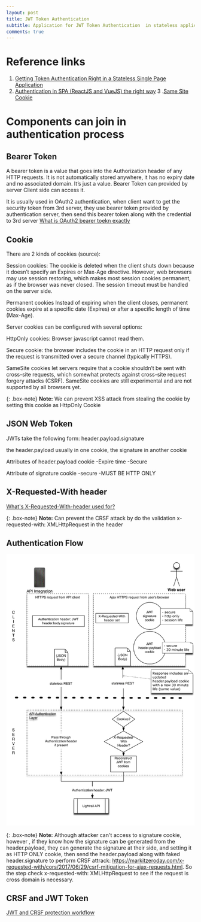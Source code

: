 ```yaml
---
layout: post
title: JWT Token Authentication
subtitle: Application for JWT Token Authentication  in stateless application
comments: true
---
```

# Reference links
1. [Getting Token Authentication Right in a Stateless Single Page Application](https://medium.com/lightrail/getting-token-authentication-right-in-a-stateless-single-page-application-57d0c6474e3)
2. [Authentication in SPA (ReactJS and VueJS) the right way](https://medium.com/@jcbaey/authentication-in-spa-reactjs-and-vuejs-the-right-way-e4a9ac5cd9a3)
3 .[Same Site Cookie](https://web.dev/samesite-cookies-explained/)
# Components can join in authentication process
## Bearer Token
A bearer token is a value that goes into the Authorization header of any HTTP requests. It is not automatically stored anywhere, it has no expiry date and no associated domain. It’s just a value.
Bearer Token can provided by server 
Client side can access it. 

It is usually used in OAuth2 authentication, when client want to get the security token from 3rd server, they use bearer token provided by authentication server, then send this bearer token along with the credential to 3rd server
[What is OAuth2 bearer toekn exactly](https://stackoverflow.com/questions/25838183/what-is-the-oauth-2-0-bearer-token-exactly/25843058)

## Cookie 
There are 2 kinds of cookies (source):

Session cookies: The cookie is deleted when the client shuts down because it doesn’t specify an Expires or Max-Age directive. However, web browsers may use session restoring, which makes most session cookies permanent, as if the browser was never closed. The session timeout must be handled on the server side.

Permanent cookies
Instead of expiring when the client closes, permanent cookies expire at a specific date (Expires) or after a specific length of time (Max-Age).

Server cookies can be configured with several options:

HttpOnly cookies: Browser javascript cannot read them. 

Secure cookie: the browser includes the cookie in an HTTP request only if the request is transmitted over a secure channel (typically HTTPS).

SameSite cookies let servers require that a cookie shouldn’t be sent with cross-site requests, which somewhat protects against cross-site request forgery attacks (CSRF). SameSite cookies are still experimental and are not supported by all browsers yet.


{: .box-note}
**Note:**  We can prevent XSS attack from stealing the cookie by setting this cookie as HttpOnly Cookie

## JSON Web Token

JWTs take the following form: header.payload.signature 

the header.payload usually in one cookie, the signature in another cookie 

Attributes of header.payload cookie
-Expire time
-Secure

Attribute of signature cookie
-secure
-MUST BE HTTP ONLY

## X-Requested-With header
[What's X-Requested-With-header used for?](https://stackoverflow.com/questions/17478731/whats-the-point-of-the-x-requested-with-header)

{: .box-note}
**Note:**  Can prevent the CRSF attack by do the validation  x-requested-with: XMLHttpRequest in the header

## Authentication Flow

![Authentication](/img/authentication_flow.png)

{: .box-note}
**Note:**  Although attacker can't access to signature cookie, however , if they know how the signature can be generated from the header.payload, they can generate the signature at their side, and setting it as HTTP ONLY cookie, then send the header.payload along with faked header.signature to perform CRSF attrack: https://markitzeroday.com/x-requested-with/cors/2017/06/29/csrf-mitigation-for-ajax-requests.html. So the step check x-requested-with: XMLHttpRequest to see if the request is cross domain is necessary.


## CRSF and JWT Token
[JWT and CRSF protection workflow](https://security.stackexchange.com/questions/168403/jwt-and-csrf-protection-workflow)



